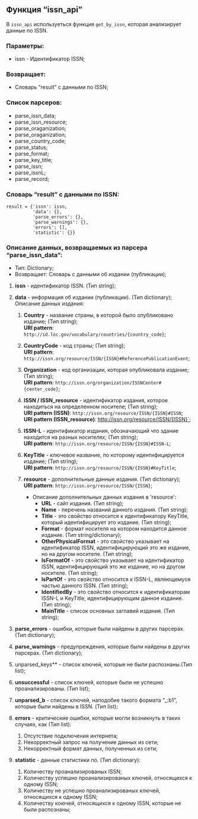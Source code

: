 ## Функция “issn_api”
В `issn_api` используеться функция `get_by_issn`, которая анализирует данные по ISSN.

### **Параметры**:
- issn - Идентификатор ISSN;

### **Возвращает**:
- Словарь “result” с данными по ISSN;


### **Список парсеров**:
- parse_issn_data;
- parse_issn_resource;
- parse_oraganization;
- parse_oraganization;
- parse_country_code;
- parse_status;
- parse_format;
- parse_key_title;
- parse_issn;
- parse_issnL;
- parse_record;


### **Словарь “result” с данными по ISSN**: 
```
result = {'issn': issn, 
          'data': {}, 
          'parse_errors': {}, 
          'parse_warnings': {}, 
          'errors': [], 
          'statistic': {}} 
```
 

### **Описание данных, возвращаемых из парсера “parse_issn_data”**:
- Тип: Dictionary;
- Возвращает: Словарь с данными об издании (публикации);


1) **issn** - идентификатор ISSN. (Тип string);
2) **data** - информация об издании (публикации). (Тип dictionary); 
Описание данных издания: 

   1. **Country** - название страны, в которой было опубликовано издание; (Тип string);  
   **URI pattern**: `http://id.loc.gov/vocabulary/countries/{country_code}`;
   2. **CountryCode** - код страны; (Тип string);  
   **URI pattern**: `http://issn.org/resource/ISSN/{ISSN}#ReferencePublicationEvent`;

   3. **Organization** - код организации, которая опубликовала издание; (Тип string);   
   **URI pattern**: `http://issn.org/organization/ISSNCenter#{center_code}`;

   4. **ISSN / ISSN_resource** - идентификатор издания, которое находиться на определенном носителе; (Тип string);  
   **URI pattern (ISSN)**: `http://issn.org/resource/ISSN/{ISSN}#ISSN`;
   **URI pattern (ISSN_resource)**: http://issn.org/resource/ISSN/{ISSN}`;

   5. **ISSN-L** - идентификатор издания, обозначающий что здание находится на разных носителях; (Тип string);  
   **URI pattern**: `http://issn.org/resource/ISSN/{ISSN}#ISSN-L`;

   6. **KeyTitle** - ключевое название, по которому идентифицируется издание; (Тип string);  
   **URI pattern**: `http://issn.org/resource/ISSN/{ISSN}#KeyTitle`; 

   7. **resource** - дополнительные данные издания. (Тип dictionary);  
   **URI pattern**: `http://issn.org/resource/ISSN/{ISSN}`; 

      - Описание дополнительных данных издания в 'resource':
        - **URL** - сайт издания. (Тип string);
        - **Name** - перечень названий данного издания. (Тип string);
        - **Title** - это свойство относится к идентификатору KeyTitle, который идентифицирует это издание. (Тип string);
        - **Format** - формат носителя на котором находится данное издание. (Тип string/dictionary);
        - **OtherPhysicalFormat** - это свойство указывает на идентификатор ISSN, идентифицирующий это же издание, но на другом носителе. (Тип string);
        - **IsFormatOf** - это свойство указывает на идентификатор ISSN, идентифицирующий это же издание, но на другом носителе. (Тип string);
        - **IsPartOf** - это свойство относится к ISSN-L, являющемуся частью данного ISSN. (Тип string);
        - **IdentifiedBy** - это свойство относится к идентификаторам ISSN-L и KeyTitle, идентифицирующим данное издание. (Тип string);
        - **MainTitle** - список основных заглавий издания. (Тип string); 

3) **parse_errors** - ошибки, которые были найдены в других парсерах. (Тип dictionary);
4) **parse_warnings** - предупреждения, которые были найдены в других парсерах. (Тип dictionary);
5) unparsed_keys** - список ключей, которые не были распознаны.(Тип list); 
6) **unsuccessful** - список ключей, которые были не успешно проанализированы. (Тип list); 
7) **unparsed_b** - список ключей, наподобие такого формата “_:b1”, которые были найдены в ISSN. (Тип list);
8) **errors** - критические ошибки, которые могли возникнуть в таких случаях, как (Тип list):
   1. Отсутствие подключения интернета;
   2. Некорректный запрос на получение данных из сети;
   3. Некорректный формат данных, полученных из сети;

9) **statistic** - данные статистики по. (Тип dictionary):
   1. Количеству проанализированых ISSN;
   2. Количеству успешно проанализированых ключей, относящихся к одному ISSN;
   3. Количеству не успешно проанализированых ключей, относящихся к одному ISSN;
   4. Количеству коючей, относящихся к одному ISSN, которые  не были распознаны;

